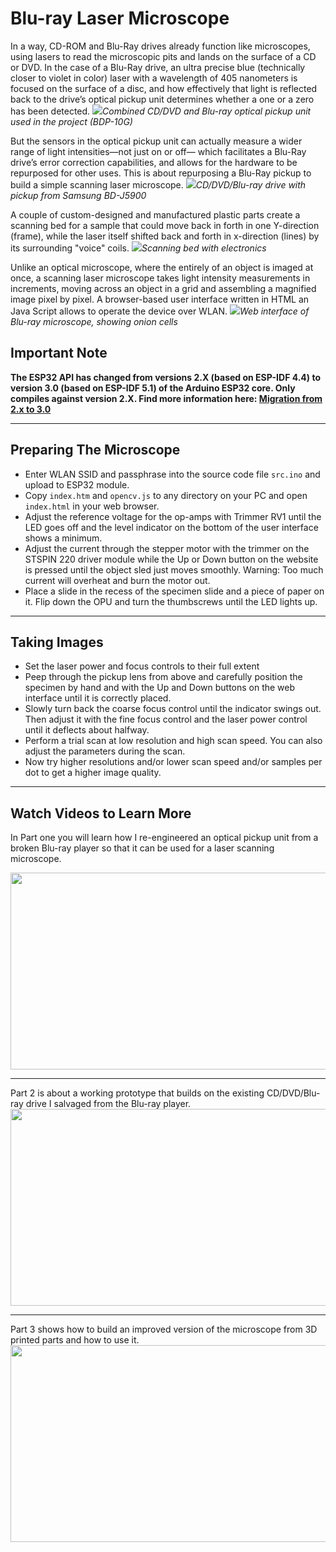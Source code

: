 # Blu-ray Laser Microscope
In a way, CD-ROM and Blu-Ray drives already function like microscopes, using lasers to read the microscopic pits and lands on the surface of a CD or DVD. In the case of a Blu-Ray drive, an ultra precise blue (technically closer to violet in color) laser with a wavelength of 405 nanometers is focused on the surface of a disc, and how effectively that light is reflected back to the drive’s optical pickup unit determines whether a one or a zero has been detected.
<img src="./images/2_opu.jpg">*Combined CD/DVD and Blu-ray optical pickup unit used in the project (BDP-10G)*</img>

But the sensors in the optical pickup unit can actually measure a wider range of light intensities—not just on or off— which facilitates a Blu-Ray drive’s error correction capabilities, and allows for the hardware to be repurposed for other uses. This is about repurposing a Blu-Ray pickup to build a simple scanning laser microscope. 
<img src="./images/2a_opu.jpg">*CD/DVD/Blu-ray drive with pickup from Samsung BD-J5900*</img>

A couple of custom-designed and manufactured plastic parts create a scanning bed for a sample that could move back in forth in one Y-direction (frame), while the laser itself shifted back and forth in x-direction (lines) by its surrounding "voice" coils.
<img src="./images/scanbed1.jpg">*Scanning bed with electronics*</img>

Unlike an optical microscope, where the entirely of an object is imaged at once, a scanning laser microscope takes light intensity measurements in increments, moving across an object in a grid and assembling a magnified image pixel by pixel. 
A browser-based user interface written in HTML an Java Script allows to operate the device over WLAN.
<img src="./images/onion480x480.PNG">*Web interface of Blu-ray microscope, showing onion cells*</img>

## Important Note
**The ESP32 API has changed from versions 2.X (based on ESP-IDF 4.4) to version 3.0 (based on ESP-IDF 5.1) of the Arduino ESP32 core. Only compiles against version 2.X.
Find more information here: [Migration from 2.x to 3.0](https://docs.espressif.com/projects/arduino-esp32/en/latest/migration_guides/2.x_to_3.0.html)**

---
## Preparing The Microscope
- Enter WLAN SSID and passphrase into the source code file `src.ino` and upload to ESP32 module.
- Copy `index.htm` and `opencv.js` to any directory on your PC and open `index.html` in your web browser.
- Adjust the reference voltage for the op-amps with Trimmer RV1 until the LED goes off and the level indicator on the bottom of the user interface shows a minimum.
- Adjust the current through the stepper motor with the trimmer on the STSPIN 220 driver module while the Up or Down button on the website is pressed until the object sled just moves smoothly. Warning: Too much current will overheat and burn the motor out.
- Place a slide in the recess of the specimen slide and a piece of paper on it. Flip down the OPU and turn the thumbscrews until the LED lights up.
---

## Taking Images
- Set the laser power and focus controls to their full extent
- Peep through the pickup lens from above and carefully position the specimen by hand and with the Up and Down buttons on the web interface until it is correctly placed.
- Slowly turn back the coarse focus control until the indicator swings out. Then adjust it with the fine focus control and the laser power control until it deflects about halfway.
- Perform a trial scan at low resolution and high scan speed. You can also adjust the parameters during the scan.
- Now try higher resolutions and/or lower scan speed and/or samples per dot to get a higher image quality.
  
---
## Watch Videos to Learn More
In Part one you will learn how I re-engineered an optical pickup unit from a broken Blu-ray player so that it can be used for a laser scanning microscope.  

<a href="https://youtu.be/liGuhbFh4IQ" alt="DIY Blu-Ray Laser Scanning Microscope #1: Making a Laser Microphone">
<img width="560" height="315" src="./images/part1.webp"></img>
</a>  

---
Part 2 is about a working prototype that builds on the existing CD/DVD/Blu-ray drive I salvaged from the Blu-ray player.  
<a href="https://youtu.be/Hkialty_8K4" alt="DIY Blu-Ray Laser Scanning Microscope #2: Shooting Images">
<img width="560" height="315" src="./images/part2.jpg"></img>
</a>

---
Part 3 shows how to build an improved version of the microscope from 3D printed parts and how to use it.  
<a href="https://youtu.be/xfuWbnMYOos" alt="DIY Blu-Ray Laser Scanning Microscope #3: Improvements And Tests">
<img width="560" height="315" src="./images/part3.webp"></img>
</a>
